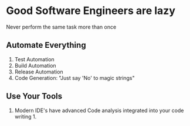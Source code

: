 # Good Software Engineers are lazy

Never perform the same task more than once

## Automate Everything

1. Test Automation
2. Build Automation
3. Release Automation
4. Code Generation: "Just say 'No' to magic strings"

## Use Your Tools

1. Modern IDE's have advanced Code analysis integrated into your code writing
   1. 
